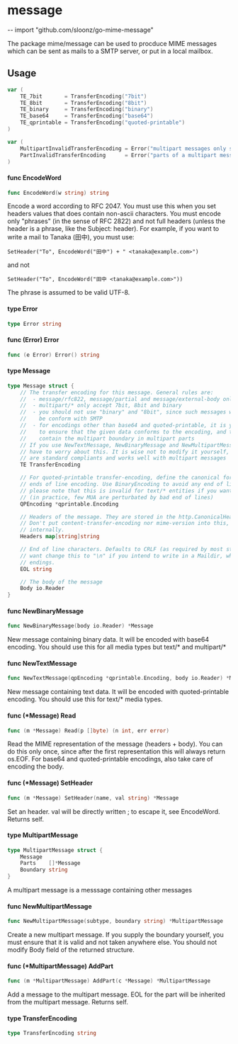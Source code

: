# message
--
    import "github.com/sloonz/go-mime-message"

The package mime/message can be used to procduce MIME messages which can be sent
as mails to a SMTP server, or put in a local mailbox.

## Usage

```go
var (
	TE_7bit       = TransferEncoding("7bit")
	TE_8bit       = TransferEncoding("8bit")
	TE_binary     = TransferEncoding("binary")
	TE_base64     = TransferEncoding("base64")
	TE_qprintable = TransferEncoding("quoted-printable")
)
```

```go
var (
	MultipartInvalidTransferEncoding = Error("multipart messages only support 7bit transfer encoding")
	PartInvalidTransferEncoding      = Error("parts of a multipart message may not use binary or 8bit transfer encoding")
)
```

#### func  EncodeWord

```go
func EncodeWord(w string) string
```
Encode a word according to RFC 2047. You must use this when you set headers
values that does contain non-ascii characters. You must encode only "phrases"
(in the sense of RFC 2822) and not full headers (unless the header is a phrase,
like the Subject: header). For example, if you want to write a mail to Tanaka
(田中), you must use:

    SetHeader("To", EncodeWord("田中") + " <tanaka@example.com>")

and not

    SetHeader("To", EncodeWord("田中 <tanaka@example.com>"))

The phrase is assumed to be valid UTF-8.

#### type Error

```go
type Error string
```


#### func (Error) Error

```go
func (e Error) Error() string
```

#### type Message

```go
type Message struct {
	// The transfer encoding for this message. General rules are:
	//  - message/rfc822, message/partial and message/external-body only accept 7bit
	//  - multipart/* only accept 7bit, 8bit and binary
	//  - you should not use "binary" and "8bit", since such messages will not
	//    be conform with SMTP
	//  - for encodings other than base64 and quoted-printable, it is your responsibility
	//    to ensure that the given data conforms to the encoding, and that data does not
	//    contain the multipart boundary in multipart parts
	// If you use NewTextMessage, NewBinaryMessage and NewMultipartMessage, you shouldn't
	// have to worry about this. It is wise not to modify it yourself, since defautlts
	// are standard compliants and works well with multipart messages
	TE TransferEncoding

	// For quoted-printable transfer-encoding, define the canonical form of the body for
	// ends of line encoding. Use BinaryEncoding to avoid any end of line conversion, but
	// please note that this is invalid for text/* entities if you want to be pedantic
	// (in practice, few MUA are perturbated by bad end of lines)
	QPEncoding *qprintable.Encoding

	// Headers of the message. They are stored in the http.CanonicalHeaderKey format.
	// Don't put content-transfer-encoding nor mime-version into this, it will be handled
	// internally.
	Headers map[string]string

	// End of line characters. Defaults to CRLF (as required by most standards), but you may
	// want change this to "\n" if you intend to write in a Maildir, which requires LF line
	// endings.
	EOL string

	// The body of the message
	Body io.Reader
}
```


#### func  NewBinaryMessage

```go
func NewBinaryMessage(body io.Reader) *Message
```
New message containing binary data. It will be encoded with base64 encoding. You
should use this for all media types but text/* and multipart/*

#### func  NewTextMessage

```go
func NewTextMessage(qpEncoding *qprintable.Encoding, body io.Reader) *Message
```
New message containing text data. It will be encoded with quoted-printable
encoding. You should use this for text/* media types.

#### func (*Message) Read

```go
func (m *Message) Read(p []byte) (n int, err error)
```
Read the MIME representation of the message (headers + body). You can do this
only once, since after the first representation this will always return os.EOF.
For base64 and quoted-printable encodings, also take care of encoding the body.

#### func (*Message) SetHeader

```go
func (m *Message) SetHeader(name, val string) *Message
```
Set an header. val will be directly written ; to escape it, see EncodeWord.
Returns self.

#### type MultipartMessage

```go
type MultipartMessage struct {
	Message
	Parts    []*Message
	Boundary string
}
```

A multipart message is a messsage containing other messages

#### func  NewMultipartMessage

```go
func NewMultipartMessage(subtype, boundary string) *MultipartMessage
```
Create a new multipart message. If you supply the boundary yourself, you must
ensure that it is valid and not taken anywhere else. You should not modify Body
field of the returned structure.

#### func (*MultipartMessage) AddPart

```go
func (m *MultipartMessage) AddPart(c *Message) *MultipartMessage
```
Add a message to the multipart message. EOL for the part will be inherited from
the multipart message. Returns self.

#### type TransferEncoding

```go
type TransferEncoding string
```
